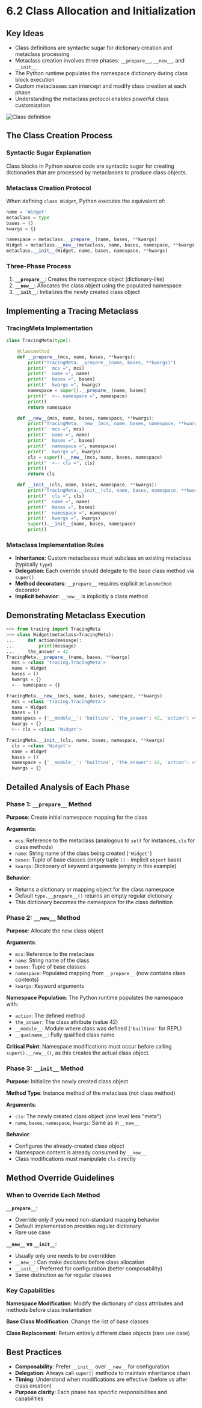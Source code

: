 # 6.2 Class Allocation and Initialization

## Key Ideas

- Class definitions are syntactic sugar for dictionary creation and metaclass processing
- Metaclass creation involves three phases: `__prepare__`, `__new__`, and `__init__`
- The Python runtime populates the namespace dictionary during class block execution
- Custom metaclasses can intercept and modify class creation at each phase
- Understanding the metaclass protocol enables powerful class customization

![Class definition](../images/class-definition-2.png)

## The Class Creation Process

### Syntactic Sugar Explanation

Class blocks in Python source code are syntactic sugar for creating dictionaries that are processed by metaclasses to produce class objects.

### Metaclass Creation Protocol

When defining `class Widget`, Python executes the equivalent of:

```python
name = 'Widget'
metaclass = type
bases = ()
kwargs = {}

namespace = metaclass.__prepare__(name, bases, **kwargs)
Widget = metaclass.__new__(metaclass, name, bases, namespace, **kwargs)
metaclass.__init__(Widget, name, bases, namespace, **kwargs)
```

### Three-Phase Process

1. **`__prepare__`**: Creates the namespace object (dictionary-like)
2. **`__new__`**: Allocates the class object using the populated namespace
3. **`__init__`**: Initializes the newly created class object

## Implementing a Tracing Metaclass

### TracingMeta Implementation

```python
class TracingMeta(type):

    @classmethod
    def __prepare__(mcs, name, bases, **kwargs):
        print("TracingMeta.__prepare__(name, bases, **kwargs)")
        print("  mcs =", mcs)
        print("  name =", name)
        print("  bases =", bases)
        print("  kwargs =", kwargs)
        namespace = super().__prepare__(name, bases)
        print("  <-- namespace =", namespace)
        print()
        return namespace

    def __new__(mcs, name, bases, namespace, **kwargs):
        print("TracingMeta.__new__(mcs, name, bases, namespace, **kwargs)")
        print("  mcs =", mcs)
        print("  name =", name)
        print("  bases =", bases)
        print("  namespace =", namespace)
        print("  kwargs =", kwargs)
        cls = super().__new__(mcs, name, bases, namespace)
        print("  <-- cls =", cls)
        print()
        return cls

    def __init__(cls, name, bases, namespace, **kwargs):
        print("TracingMeta.__init__(cls, name, bases, namespace, **kwargs)")
        print("  cls =", cls)
        print("  name =", name)
        print("  bases =", bases)
        print("  namespace =", namespace)
        print("  kwargs =", kwargs)
        super().__init__(name, bases, namespace)
        print()
```

### Metaclass Implementation Rules

- **Inheritance**: Custom metaclasses must subclass an existing metaclass (typically `type`)
- **Delegation**: Each override should delegate to the base class method via `super()`
- **Method decorators**: `__prepare__` requires explicit `@classmethod` decorator
- **Implicit behavior**: `__new__` is implicitly a class method

## Demonstrating Metaclass Execution

```python
>>> from tracing import TracingMeta
>>> class Widget(metaclass=TracingMeta):
...     def action(message):
...         print(message)
...     the_answer = 42
TracingMeta.__prepare__(name, bases, **kwargs)
  mcs = <class 'tracing.TracingMeta'>
  name = Widget
  bases = ()
  kwargs = {}
  <-- namespace = {}

TracingMeta.__new__(mcs, name, bases, namespace, **kwargs)
  mcs = <class 'tracing.TracingMeta'>
  name = Widget
  bases = ()
  namespace = {'__module__': 'builtins', 'the_answer': 42, 'action': <function Widget.action at 0x103406840>, '__qualname__': 'Widget'}
  kwargs = {}
  <-- cls = <class 'Widget'>

TracingMeta.__init__(cls, name, bases, namespace, **kwargs)
  cls = <class 'Widget'>
  name = Widget
  bases = ()
  namespace = {'__module__': 'builtins', 'the_answer': 42, 'action': <function Widget.action at 0x103406840>, '__qualname__': 'Widget'}
  kwargs = {}
```

## Detailed Analysis of Each Phase

### Phase 1: `__prepare__` Method

**Purpose**: Create initial namespace mapping for the class

**Arguments**:
- `mcs`: Reference to the metaclass (analogous to `self` for instances, `cls` for class methods)
- `name`: String name of the class being created (`'Widget'`)
- `bases`: Tuple of base classes (empty tuple `()` - implicit `object` base)
- `kwargs`: Dictionary of keyword arguments (empty in this example)

**Behavior**:
- Returns a dictionary or mapping object for the class namespace
- Default `type.__prepare__()` returns an empty regular dictionary
- This dictionary becomes the namespace for the class definition

### Phase 2: `__new__` Method

**Purpose**: Allocate the new class object

**Arguments**:
- `mcs`: Reference to the metaclass
- `name`: String name of the class
- `bases`: Tuple of base classes
- `namespace`: Populated mapping from `__prepare__` (now contains class contents)
- `kwargs`: Keyword arguments

**Namespace Population**:
The Python runtime populates the namespace with:
- `action`: The defined method
- `the_answer`: The class attribute (value 42)
- `__module__`: Module where class was defined (`'builtins'` for REPL)
- `__qualname__`: Fully qualified class name

**Critical Point**: Namespace modifications must occur before calling `super().__new__()`, as this creates the actual class object.

### Phase 3: `__init__` Method

**Purpose**: Initialize the newly created class object

**Method Type**: Instance method of the metaclass (not class method)

**Arguments**:
- `cls`: The newly created class object (one level less "meta")
- `name`, `bases`, `namespace`, `kwargs`: Same as in `__new__`

**Behavior**:
- Configures the already-created class object
- Namespace content is already consumed by `__new__`
- Class modifications must manipulate `cls` directly

## Method Override Guidelines

### When to Override Each Method

**`__prepare__`**:
- Override only if you need non-standard mapping behavior
- Default implementation provides regular dictionary
- Rare use case

**`__new__` vs `__init__`**:
- Usually only one needs to be overridden
- `__new__`: Can make decisions before class allocation
- `__init__`: Preferred for configuration (better composability)
- Same distinction as for regular classes

### Key Capabilities

**Namespace Modification**: Modify the dictionary of class attributes and methods before class instantiation

**Base Class Modification**: Change the list of base classes

**Class Replacement**: Return entirely different class objects (rare use case)

## Best Practices

- **Composability**: Prefer `__init__` over `__new__` for configuration
- **Delegation**: Always call `super()` methods to maintain inheritance chain
- **Timing**: Understand when modifications are effective (before vs after class creation)
- **Purpose clarity**: Each phase has specific responsibilities and capabilities
